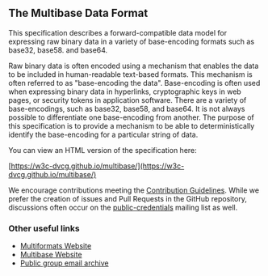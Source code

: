 ## The Multibase Data Format

This specification describes a forward-compatible data model for expressing
raw binary data in a variety of base-encoding formats such as base32,
base58. and base64.

Raw binary data is often encoded using a mechanism that enables the data
to be included in human-readable text-based formats. This mechanism is often
referred to as "base-encoding the data". Base-encoding is often used when
expressing binary data in hyperlinks, cryptographic keys in web pages, or
security tokens in application software. There are a variety of base-encodings,
such as base32, base58, and base64. It is not always possible to differentiate
one base-encoding from another. The purpose of this specification is to provide
a mechanism to be able to deterministically identify the base-encoding for a
particular string of data.

You can view an HTML version of the specification here:

[https://w3c-dvcg.github.io/multibase/](https://w3c-dvcg.github.io/multibase/)

We encourage contributions meeting the [Contribution
Guidelines](CONTRIBUTING.md).  While we prefer the creation of issues
and Pull Requests in the GitHub repository, discussions often occur
on the
[public-credentials](http://lists.w3.org/Archives/Public/public-credentials/)
mailing list as well.

### Other useful links
* [Multiformats Website](https://multiformats.io/)
* [Multibase Website](https://multiformats.io/multibase/)
* [Public group email archive](https://lists.w3.org/Archives/Public/public-credentials/)
